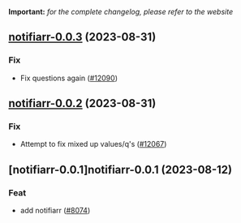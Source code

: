 **Important:**
*for the complete changelog, please refer to the website*




## [notifiarr-0.0.3](https://github.com/truecharts/charts/compare/notifiarr-0.0.2...notifiarr-0.0.3) (2023-08-31)

### Fix

- Fix questions again ([#12090](https://github.com/truecharts/charts/issues/12090))
  
  


## [notifiarr-0.0.2](https://github.com/truecharts/charts/compare/notifiarr-0.0.1...notifiarr-0.0.2) (2023-08-31)

### Fix

- Attempt to fix mixed up values/q's ([#12067](https://github.com/truecharts/charts/issues/12067))
  
  


## [notifiarr-0.0.1]notifiarr-0.0.1 (2023-08-12)

### Feat

- add notifiarr ([#8074](https://github.com/truecharts/charts/issues/8074))
  
  